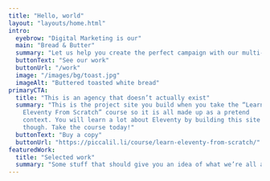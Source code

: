 ```yaml
---
title: "Hello, world"
layout: "layouts/home.html"
intro:
  eyebrow: "Digital Marketing is our"
  main: "Bread & Butter"
  summary: "Let us help you create the perfect campaign with our multi-faceted team of talented creatives."
  buttonText: "See our work"
  buttonUrl: "/work"
  image: "/images/bg/toast.jpg"
  imageAlt: "Buttered toasted white bread"
primaryCTA:
  title: "This is an agency that doesn’t actually exist"
  summary: "This is the project site you build when you take the “Learn
    Eleventy From Scratch” course so it is all made up as a pretend
    context. You will learn a lot about Eleventy by building this site
    though. Take the course today!"
  buttonText: "Buy a copy"
  buttonUrl: "https://piccalil.li/course/learn-eleventy-from-scratch/"
featuredWork:
  title: "Selected work"
  summary: "Some stuff that should give you an idea of what we’re all about."
---
```

